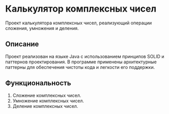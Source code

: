 # Калькулятор комплексных чисел

Проект калькулятора комплексных чисел, реализующий операции сложения, умножения и деления.

## Описание

Проект реализован на языке Java с использованием принципов SOLID и паттернов проектирования. В программе применены архитектурные паттерны для обеспечения чистоты кода и легкости его поддержки.

## Функциональность

1. Сложение комплексных чисел.
2. Умножение комплексных чисел.
3. Деление комплексных чисел.
